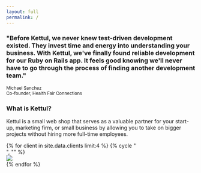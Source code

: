 ```yaml
---
layout: full
permalink: /
---
```


<div class="jumbotron">
  <div class="testimonial container">
    <h3>"Before Kettul, we never knew test-driven development existed. They invest
     time and energy into understanding your business. With Kettul, we've finally
     found reliable development for our Ruby on Rails app. It feels good knowing
     we'll never have to go through the process of finding another development
     team."</h3>
    <div class="testimonial-speaker text-right">
      <small>Michael Sanchez<br />Co-founder, Health Fair Connections</small>
    </div>
  </div>
</div>

<div class="container">

  <div class="row">
    <div class="col-sm-6">
      <h3>What is Kettul?</h3>
      <p>Kettul is a small web shop that serves as a valuable partner
       for your start-up, marketing firm, or small business by allowing you to take
       on bigger projects without hiring more full-time employees.</p>
    </div>
    <div class="col-sm-6">
      <div class="home-client-list client-list">
        <div class="row">
        {% for client in site.data.clients limit:4 %}
          {% cycle "</div><div class='row'>", ""  %}
          <div class="col-xs-12 col-sm-6">
           <img src="{{ client.img | prepend: "/img/" | prepend: site.baseurl }}" class="img-responsive" />
          </div>
        {% endfor %}
      </div>
    </div><!-- end col -->
  </div><!-- end row -->
</div>